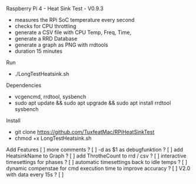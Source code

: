 Raspberry Pi 4 - Heat Sink Test - V0.9.3

- measures the RPi SoC temperature every second
- checks for CPU throttling
- generate a CSV file with CPU Temp, Freq, Time, 
- generate a RRD Database 
- generate a graph as PNG with rrdtools
- duration 15 minutes

Run
- ./LongTestHeatsink.sh

Dependencies
- vcgencmd, rrdtool, sysbench
- sudo apt update && sudo apt upgrade && sudo apt install rrdtool sysbench

Install
- git clone https://github.com/TuxfeatMac/RPiHeatSinkTest
- chmod +x LongTestHeatsink.sh

Add Features 
[ ] more comments ?
[ ] -d as $1 as debugfunktion ?
[ ] add HeatsinkName to Graph ?
[ ] add ThrotheCount to rrd / csv ?
[ ] interactive timesettings for phases ?
[ ] automatic timesettings back to idle temps ?
[ ] dynamic compenstae for cmd execution time to improve accuracy ?
[ ] V2.0 with data every 15s ?
[ ] 


